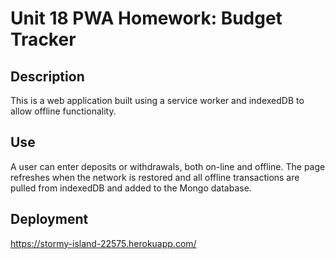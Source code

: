 # Unit 18 PWA Homework: Budget Tracker
## Description
This is a web application built using a service worker and indexedDB to allow offline functionality.

## Use
A user can enter deposits or withdrawals, both on-line and offline. The page refreshes when the network is restored and all offline transactions are pulled from indexedDB and added to the Mongo database.

## Deployment
https://stormy-island-22575.herokuapp.com/
